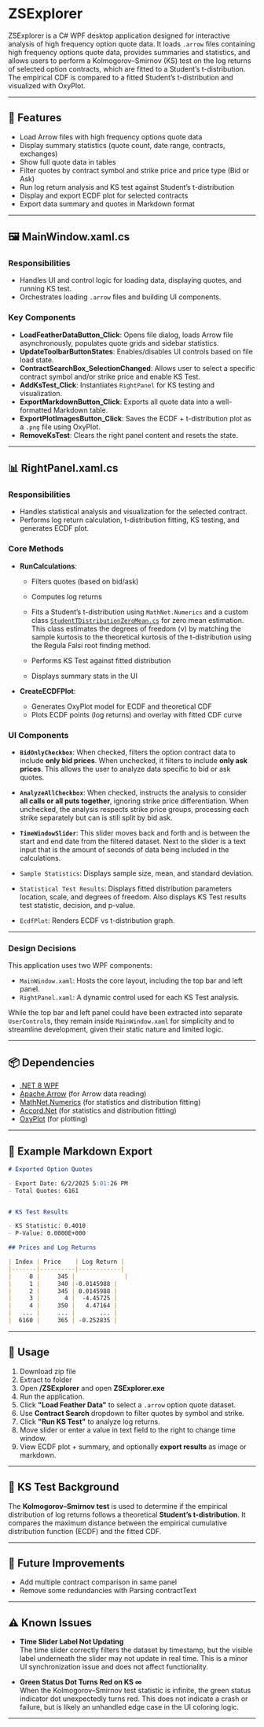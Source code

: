# ZSExplorer

ZSExplorer is a C# WPF desktop application designed for interactive analysis of high frequency option quote data. It loads `.arrow` files containing high frequency options quote data, provides summaries and statistics, and allows users to perform a Kolmogorov–Smirnov (KS) test on the log returns of selected option contracts, which are fitted to a Student’s t-distribution. The empirical CDF is compared to a fitted Student’s t-distribution and visualized with OxyPlot.

---

## 📁 Features

- Load Arrow files with high frequency options quote data
- Display summary statistics (quote count, date range, contracts, exchanges)
- Show full quote data in tables
- Filter quotes by contract symbol and strike price and price type (Bid or Ask)
- Run log return analysis and KS test against Student’s t-distribution
- Display and export ECDF plot for selected contracts
- Export data summary and quotes in Markdown format

---

## 🖼️ MainWindow.xaml.cs

### Responsibilities

- Handles UI and control logic for loading data, displaying quotes, and running KS test.
- Orchestrates loading `.arrow` files and building UI components.

### Key Components

- **LoadFeatherDataButton_Click**: Opens file dialog, loads Arrow file asynchronously, populates quote grids and sidebar statistics.
- **UpdateToolbarButtonStates**: Enables/disables UI controls based on file load state.
- **ContractSearchBox_SelectionChanged**: Allows user to select a specific contract symbol and/or strike price and enable KS Test.
- **AddKsTest_Click**: Instantiates `RightPanel` for KS testing and visualization.
- **ExportMarkdownButton_Click**: Exports all quote data into a well-formatted Markdown table.
- **ExportPlotImagesButton_Click**: Saves the ECDF + t-distribution plot as a `.png` file using OxyPlot.
- **RemoveKsTest**: Clears the right panel content and resets the state.

---

## 📊 RightPanel.xaml.cs

### Responsibilities

- Handles statistical analysis and visualization for the selected contract.
- Performs log return calculation, t-distribution fitting, KS testing, and generates ECDF plot.

### Core Methods

- **RunCalculations**:
  - Filters quotes (based on bid/ask)
  - Computes log returns
  - Fits a Student’s t-distribution using `MathNet.Numerics` and a custom class [`StudentTDistributionZeroMean.cs`](./ZSExplorer/Services/StudentTDistributionZeroMean.cs) for zero mean estimation. This class estimates the degrees of freedom (ν) by matching the sample kurtosis to the theoretical kurtosis of the t-distribution using the Regula Falsi root finding method.

  - Performs KS Test against fitted distribution
  - Displays summary stats in the UI

- **CreateECDFPlot**:
  - Generates OxyPlot model for ECDF and theoretical CDF
  - Plots ECDF points (log returns) and overlay with fitted CDF curve

### UI Components

- **`BidOnlyCheckbox`**: When checked, filters the option contract data to include **only bid prices**. When unchecked, it filters to include **only ask prices**. This allows the user to analyze data specific to bid or ask quotes.

- **`AnalyzeAllCheckbox`**: When checked, instructs the analysis to consider **all calls or all puts together**, ignoring strike price differentiation. When unchecked, the analysis respects strike price groups, processing each strike separately but can is still split by bid ask.

- **`TimeWindowSlider`**: This slider moves back and forth and is between the start and end date from the filtered dataset. Next to the slider is a text input that is the amount of seconds of data being included in the calculations.

- `Sample Statistics`: Displays sample size, mean, and standard deviation.
- `Statistical Test Results`: Displays fitted distribution parameters location, scale, and degrees of freedom. Also displays KS Test results test statistic, decision, and p-value.
- `EcdfPlot`: Renders ECDF vs t-distribution graph.

---

### Design Decisions

This application uses two WPF components:
- `MainWindow.xaml`: Hosts the core layout, including the top bar and left panel.
- `RightPanel.xaml`: A dynamic control used for each KS Test analysis.

While the top bar and left panel could have been extracted into separate `UserControl`s, they remain inside `MainWindow.xaml` for simplicity and to streamline development, given their static nature and limited logic.

---

## 📦 Dependencies

- [.NET 8 WPF](https://dotnet.microsoft.com/)
- [Apache.Arrow](https://arrow.apache.org/) (for Arrow data reading)
- [MathNet.Numerics](https://numerics.mathdotnet.com/) (for statistics and distribution fitting)
- [Accord.Net](http://accord-framework.net/) (for statistics and distribution fitting)
- [OxyPlot](https://oxyplot.readthedocs.io/en/latest/) (for plotting)

---

## 📝 Example Markdown Export

```markdown
# Exported Option Quotes

- Export Date: 6/2/2025 5:01:26 PM
- Total Quotes: 6161


# KS Test Results

- KS Statistic: 0.4010
- P-Value: 0.0000E+000

## Prices and Log Returns

| Index | Price    | Log Return |
|-------|----------|------------|
|     0 |     345 |              |
|     1 |     340 |-0.0145988 |
|     2 |     345 | 0.0145988 |
|     3 |       4 |  -4.45725 |
|     4 |     350 |   4.47164 |
|   ... |     ... |       ... |
|  6160 |     365 | -0.252835 |
```

---

## 🚀 Usage

1. Download zip file
2. Extract to folder
3. Open **/ZSExplorer** and open **ZSExplorer.exe**
4. Run the application.
5. Click **"Load Feather Data"** to select a `.arrow` option quote dataset.
6. Use **Contract Search** dropdown to filter quotes by symbol and strike.
7. Click **"Run KS Test"** to analyze log returns.
8. Move slider or enter a value in text field to the right to change time window.
9. View ECDF plot + summary, and optionally **export results** as image or markdown.

---

## 🧪 KS Test Background

The **Kolmogorov–Smirnov test** is used to determine if the empirical distribution of log returns follows a theoretical **Student’s t-distribution**. It compares the maximum distance between the empirical cumulative distribution function (ECDF) and the fitted CDF.

---

## 🧹 Future Improvements

- Add multiple contract comparison in same panel
- Remove some redundancies with Parsing contractText

---

## ⚠️ Known Issues

- **Time Slider Label Not Updating**  
  The time slider correctly filters the dataset by timestamp, but the visible label underneath the slider may not update in real time. This is a minor UI synchronization issue and does not affect functionality.

- **Green Status Dot Turns Red on KS ∞**  
  When the Kolmogorov–Smirnov test statistic is infinite, the green status indicator dot unexpectedly turns red. This does not indicate a crash or failure, but is likely an unhandled edge case in the UI coloring logic.

---